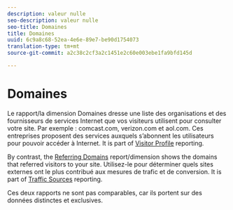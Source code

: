```yaml
---
description: valeur nulle
seo-description: valeur nulle
seo-title: Domaines
title: Domaines
uuid: 6c9a8c68-52ea-4e6e-89e7-be90d1754073
translation-type: tm+mt
source-git-commit: a2c38c2cf3a2c1451e2c60e003ebe1fa9bfd145d

---
```



# Domaines

Le rapport/la dimension Domaines dresse une liste des organisations et des fournisseurs de services Internet que vos visiteurs utilisent pour consulter votre site. Par exemple : comcast.com, verizon.com et aol.com. Ces entreprises proposent des services auxquels s’abonnent les utilisateurs pour pouvoir accéder à Internet. It is part of [Visitor Profile](reports-visitor-profile.md) reporting.

By contrast, the [Referring Domains](../../../components/c-variables/dimensionslist/reports-referring-domains.md#concept_E3D0FEC81E1F4987B39CC467F19FFCFF) report/dimension shows the domains that referred visitors to your site. Utilisez-le pour déterminer quels sites externes ont le plus contribué aux mesures de trafic et de conversion. It is part of [Traffic Sources](reports-traffic-sources.md) reporting.

Ces deux rapports ne sont pas comparables, car ils portent sur des données distinctes et exclusives.
